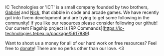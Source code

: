 IC Technologies or 'ICT' is a small company founded by two brothers, [Gabriel](https://github.com/LittleLayek) and [Nick](https://github.com/NickReagan), that dabble in code and arcade games. We have recently got into fivem development and are trying to get some following in the community! If you like our resources please consider following our github! 
Our current Flagship project is [RP Commands](<a href="https://ic-technologies.tebex.io/package/5617889">https://ic-technologies.tebex.io/package/5617889</a>).

Want to shoot us a money for all of our hard work on free resources? Feel free to [donate](https://www.paypal.com/donate/?hosted_button_id=GUHZFCG9FC5CE)! There are no perks other than our love. <3
